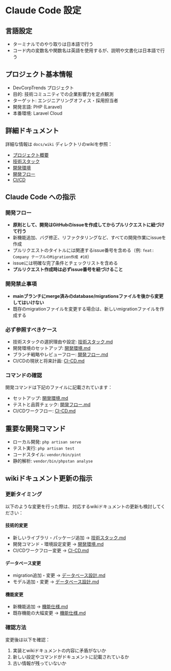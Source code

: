 # Claude Code 設定

## 言語設定
- ターミナルでのやり取りは日本語で行う
- コード内の変数名や関数名は英語を使用するが、説明や文書化は日本語で行う

## プロジェクト基本情報
- DevCorpTrends プロジェクト
- 目的: 技術コミュニティでの企業影響力を定点観測
- ターゲット: エンジニアリングオフィス・採用担当者
- 開発言語: PHP (Laravel)
- 本番環境: Laravel Cloud

## 詳細ドキュメント
詳細な情報は `docs/wiki` ディレクトリのwikiを参照：
- [プロジェクト概要](docs/wiki/プロジェクト概要.md)
- [技術スタック](docs/wiki/技術スタック.md)
- [開発環境](docs/wiki/開発環境.md)
- [開発フロー](docs/wiki/開発フロー.md)
- [CI/CD](docs/wiki/CI-CD.md)

## Claude Code への指示

### 開発フロー
- **原則として、開発はGitHubのissueを作成してからプルリクエストに紐づけて行う**
- 新機能追加、バグ修正、リファクタリングなど、すべての開発作業にissueを作成
- プルリクエストのタイトルには関連するissue番号を含める（例: `feat: Company テーブルのMigration作成 #10`）
- issueには明確な完了条件とチェックリストを含める
- **プルリクエスト作成時は必ずissue番号を紐づけること**

### 開発禁止事項
- **mainブランチにmerge済みのdatabase/migrationsファイルを後から変更してはいけない**
- 既存のmigrationファイルを変更する場合は、新しいmigrationファイルを作成する

### 必ず参照すべきケース
- 技術スタックの選択理由や設定: [技術スタック.md](docs/wiki/技術スタック.md)
- 開発環境のセットアップ: [開発環境.md](docs/wiki/開発環境.md)
- ブランチ戦略やレビューフロー: [開発フロー.md](docs/wiki/開発フロー.md)
- CI/CDの現状と将来計画: [CI-CD.md](docs/wiki/CI-CD.md)

### コマンドの確認
開発コマンドは下記のファイルに記載されています：
- セットアップ: [開発環境.md](docs/wiki/開発環境.md)
- テストと品質チェック: [開発フロー.md](docs/wiki/開発フロー.md)
- CI/CDワークフロー: [CI-CD.md](docs/wiki/CI-CD.md)

## 重要な開発コマンド
- ローカル開発: `php artisan serve`
- テスト実行: `php artisan test`
- コードスタイル: `vendor/bin/pint`
- 静的解析: `vendor/bin/phpstan analyse`

## wikiドキュメント更新の指示

### 更新タイミング
以下のような変更を行った際は、対応するwikiドキュメントの更新も検討してください：

#### 技術的変更
- 新しいライブラリ・パッケージ追加 → [技術スタック.md](docs/wiki/技術スタック.md)
- 開発コマンド・環境設定変更 → [開発環境.md](docs/wiki/開発環境.md)
- CI/CDワークフロー変更 → [CI-CD.md](docs/wiki/CI-CD.md)

#### データベース変更
- migration追加・変更 → [データベース設計.md](docs/wiki/データベース設計.md)
- モデル追加・変更 → [データベース設計.md](docs/wiki/データベース設計.md)

#### 機能変更
- 新機能追加 → [機能仕様.md](docs/wiki/機能仕様.md)
- 既存機能の大幅変更 → [機能仕様.md](docs/wiki/機能仕様.md)

### 確認方法
変更後は以下を確認：
1. 実装とwikiドキュメントの内容に矛盾がないか
2. 新しい設定やコマンドがドキュメントに記載されているか
3. 古い情報が残っていないか